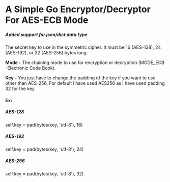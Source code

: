 # A Simple Go Encryptor/Decryptor For AES-ECB Mode

##### Added support for json/dict data type

The secret key to use in the symmetric cipher. It must be 16 (AES-128), 24 (AES-192), or 32 (AES-256) bytes long.

**Mode -** The chaining mode to use for encryption or decryption (MODE_ECB -Electronic Code Book).

**Key -** You just have to change the padding of the key if you want to use other than AES-256, For default i have used AES256 as i have used padding 32 for the key

#### **Ex**: 

  ##### AES-128
  self.key = pad(bytes(key, 'utf-8'), 16)

  ##### AES-192
  self.key = pad(bytes(key, 'utf-8'), 24)

  ##### AES-256
  self.key = pad(bytes(key, 'utf-8'), 32)
